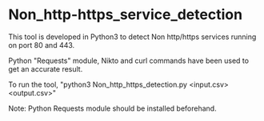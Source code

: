 # Non_http-https_service_detection
This tool is developed in Python3 to detect Non http/https services running on port 80 and 443.

Python "Requests" module, Nikto and curl commands have been used to get an accurate result. 

To run the tool, "python3 Non_http_https_detection.py <input.csv> <output.csv>"

Note: Python Requests module should be installed beforehand.
